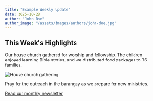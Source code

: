 ```yaml
---
title: "Example Weekly Update"
date: 2025-10-28
author: "John Doe"
author_image: "/assets/images/authors/john-doe.jpg"
---
```


## This Week's Highlights

Our house church gathered for worship and fellowship. The children enjoyed learning Bible stories, and we distributed food packages to 36 families.

![House church gathering](/assets/images/blog/house-church.jpg)

Pray for the outreach in the barangay as we prepare for new ministries.

[Read our monthly newsletter](/monthly-newsletter.html)
